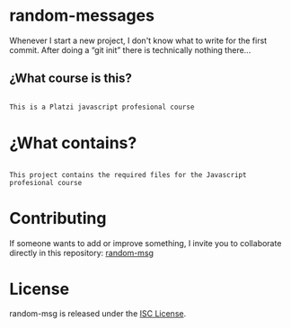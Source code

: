 # random-messages

Whenever I start a new project, I don't know what to write for the first commit. After doing a “git init” there is technically nothing there...

## ¿What course is this?

```Javascript profesional

This is a Platzi javascript profesional course

```

# ¿What contains?

```content

This project contains the required files for the Javascript profesional course

```

# Contributing

If someone wants to add or improve something, I invite you to collaborate directly in this repository: [random-msg](https://github.com/alejoriosrivas/my-first-npm-package)

# License

random-msg is released under the [ISC License](https://opensource.org/licenses/MIT).

